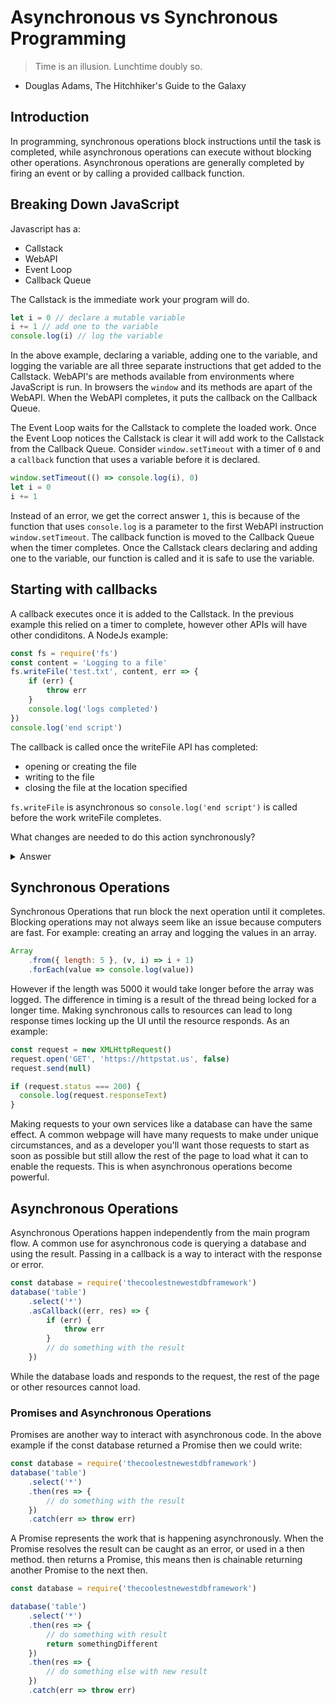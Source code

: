 # Asynchronous vs Synchronous Programming

> Time is an illusion. Lunchtime doubly so.
- Douglas Adams, The Hitchhiker's Guide to the Galaxy

## Introduction

In programming, synchronous operations block instructions until the task is completed, while asynchronous operations can execute without blocking other operations. Asynchronous operations are generally completed by firing an event or by calling a provided callback function.

## Breaking Down JavaScript

Javascript has a:
- Callstack
- WebAPI
- Event Loop
- Callback Queue

The Callstack is the immediate work your program will do.

```js
let i = 0 // declare a mutable variable
i += 1 // add one to the variable
console.log(i) // log the variable
```

In the above example, declaring a variable, adding one to the variable, and logging the variable are all three separate instructions that get added to the Callstack.
WebAPI's are methods available from environments where JavaScript is run. In browsers the `window` and its methods are apart of the WebAPI. When the WebAPI completes, it puts the callback on the Callback Queue. 

The Event Loop waits for the Callstack to complete the loaded work. Once the Event Loop notices the Callstack is clear it will add work to the Callstack from the Callback Queue.
Consider `window.setTimeout` with a timer of `0` and a `callback` function that uses a variable before it is declared.

```js
window.setTimeout(() => console.log(i), 0)
let i = 0 
i += 1
```

Instead of an error, we get the correct answer `1`, this is because of the function that uses `console.log` is a parameter to the first WebAPI instruction `window.setTimeout`. The callback function is moved to the Callback Queue when the timer completes. Once the Callstack clears declaring and adding one to the variable, our function is called and it is safe to use the variable.

## Starting with callbacks

A callback executes once it is added to the Callstack. In the previous example this relied on a timer to complete, however other APIs will have other condiditons. A NodeJs example:

```js
const fs = require('fs')
const content = 'Logging to a file'
fs.writeFile('test.txt', content, err => {
	if (err) {
		throw err
	}
	console.log('logs completed')
})
console.log('end script')
```

The callback is called once the writeFile API has completed:
- opening or creating the file
- writing to the file
- closing the file at the location specified

`fs.writeFile` is asynchronous so `console.log('end script')` is called before the work writeFile completes.

What changes are needed to do this action synchronously?

<details>
<summary>Answer</summary>

```js
const fs = require('fs')
const content = 'Logging to a file'
try {
	fs.writeFileSync('test.txt', content)
	console.log('logs completed')
} catch (err) {
	throw err
}
```

If `err` is thrown the `console.log` is not called.
</details>

## Synchronous Operations

Synchronous Operations that run block the next operation until it completes. Blocking operations may not always seem like an issue because computers are fast. For example: creating an array and logging the values in an array.

```js
Array
	.from({ length: 5 }, (v, i) => i + 1)
	.forEach(value => console.log(value))
```
However if the length was 5000 it would take longer before the array was logged. The difference in timing is a result of the thread being locked for a longer time.
Making synchronous calls to resources can lead to long response times locking up the UI until the resource responds. As an example:

```js
const request = new XMLHttpRequest()
request.open('GET', 'https://httpstat.us', false)
request.send(null)

if (request.status === 200) {
  console.log(request.responseText)
}
```

Making requests to your own services like a database can have the same effect. A common webpage will have many requests to make under unique circumstances, and as a developer you'll want those requests to start as soon as possible but still allow the rest of the page to load what it can to enable the requests.
This is when asynchronous operations become powerful.

## Asynchronous Operations

Asynchronous Operations happen independently from the main program flow. A common use for asynchronous code is querying a database and using the result. Passing in a callback is a way to interact with the response or error.

```js
const database = require('thecoolestnewestdbframework')
database('table')
	.select('*')
	.asCallback((err, res) => {
		if (err) {
			throw err
		}
		// do something with the result
	})
```
While the database loads and responds to the request, the rest of the page or other resources cannot load.

### Promises and Asynchronous Operations

Promises are another way to interact with asynchronous code. In the above example if the const database returned a Promise then we could write:

```js
const database = require('thecoolestnewestdbframework')
database('table')
	.select('*')
	.then(res => {
		// do something with the result
	})
	.catch(err => throw err)
```

A Promise represents the work that is happening asynchronously. When the Promise resolves the result can be caught as an error, or used in a then method. then returns a Promise, this means then is chainable returning another Promise to the next then.

```js
const database = require('thecoolestnewestdbframework')

database('table')
	.select('*')
	.then(res => {
		// do something with result
		return somethingDifferent
	})
	.then(res => {
		// do something else with new result
	})
	.catch(err => throw err)
```
